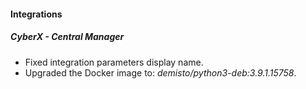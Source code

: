 
#### Integrations
##### CyberX - Central Manager
- Fixed integration parameters display name.
- Upgraded the Docker image to: *demisto/python3-deb:3.9.1.15758*.